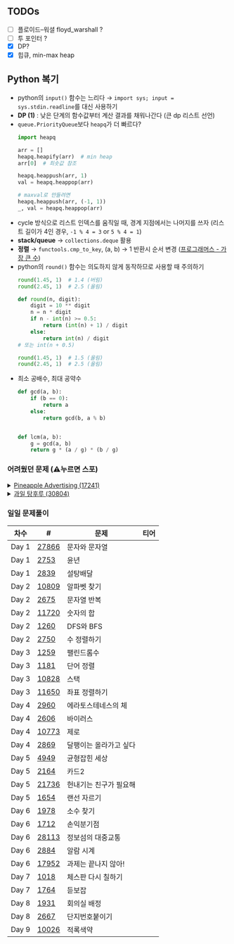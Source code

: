 ## TODOs
- [ ] 플로이드–워셜 floyd_warshall ?
- [ ] 투 포인터 ?
- [x]  DP?
- [x] 힙큐, min-max heap

## Python 복기

* python의 `input()` 함수는 느리다 → `import sys; input = sys.stdin.readline`를 대신 사용하기
* **DP (1)** : 낮은 단계의 함수값부터 계산 결과를 채워나간다 (큰 dp 리스트 선언)
* `queue.PriorityQueue`보다 `heapq`가 더 빠르다?
  ```python
  import heapq

  arr = []
  heapq.heapify(arr)  # min heap
  arr[0]  # 최솟값 참조
  
  heapq.heappush(arr, 1)
  val = heapq.heappop(arr)

  # maxval로 만들려면
  heapq.heappush(arr, (-1, 1))
  _, val = heapq.heappop(arr)
  ```
* cycle 방식으로 리스트 인덱스를 움직일 때, 경계 지점에서는 나머지를 쓰자 (리스트 길이가 4인 경우, `-1 % 4 = 3` or `5 % 4 = 1`)
* **stack/queue** → `collections.deque` 활용
* **정렬** → `functools.cmp_to_key`, (a, b) → 1 반환시 순서 변경 ([프로그래머스 - 가장 큰 수](https://school.programmers.co.kr/learn/courses/30/lessons/42746))
* python의 `round()` 함수는 의도하지 않게 동작하므로 사용할 때 주의하기
  ```python
  round(1.45, 1)  # 1.4 (버림)
  round(2.45, 1)  # 2.5 (올림)

  def round(n, digit):
      digit = 10 ** digit
      n = n * digit
      if n - int(n) >= 0.5:
          return (int(n) + 1) / digit
      else:
          return int(n) / digit
  # 또는 int(n + 0.5)
  
  round(1.45, 1)  # 1.5 (올림)
  round(2.45, 1)  # 2.5 (올림)
  ```
* 최소 공배수, 최대 공약수
  ```python
  def gcd(a, b):
      if (b == 0):
          return a
      else:
          return gcd(b, a % b)
  
  
  def lcm(a, b):
      g = gcd(a, b)
      return g * (a / g) * (b / g)
  ```

### 어려웠던 문제 (⚠️누르면 스포)
<details>
  <summary><a href="https://www.acmicpc.net/problem/17241">Pineapple Advertising (17241)</a></summary>
  
  ```
  그래프 탐색 문제, 모든 간선을 1번씩 방문한다는 아이디어, 이전 방문이 다음 방문에 영향을 주는 경우에 유용?
  ```
</details>
<details>
  <summary><a href="https://www.acmicpc.net/problem/30804">과일 탕후루 (30804)</a></summary>
  
  ```
  투 포인터 문제, 요령은 왼쪽부터 읽어가면서 2개의 포인터를 업데이트한다는 느낌
  ```
</details>


### 일일 문제풀이

| 차수 | # | 문제 | 티어 |
|---|---|---|:---:|
| Day 1 | [27866](https://www.acmicpc.net/problem/27866) | 문자와 문자열 | <img src="https://d2gd6pc034wcta.cloudfront.net/tier/1.svg" width="14px"> |
| Day 1 | [2753](https://www.acmicpc.net/problem/2753) | 윤년 | <img src="https://d2gd6pc034wcta.cloudfront.net/tier/1.svg" width="14px"> |
| Day 1 | [2839](https://www.acmicpc.net/problem/2839) | 설탕배달 | <img src="https://d2gd6pc034wcta.cloudfront.net/tier/7.svg" width="14px"> |
| Day 2 | [10809](https://www.acmicpc.net/problem/10809) | 알파벳 찾기 | <img src="https://d2gd6pc034wcta.cloudfront.net/tier/4.svg" width="14px"> |
| Day 2 | [2675](https://www.acmicpc.net/problem/2675) | 문자열 반복 | <img src="https://d2gd6pc034wcta.cloudfront.net/tier/4.svg" width="14px"> |
| Day 2 | [11720](https://www.acmicpc.net/problem/11720) | 숫자의 합 | <img src="https://d2gd6pc034wcta.cloudfront.net/tier/2.svg" width="14px"> |
| Day 2 | [1260](https://www.acmicpc.net/problem/1260) | DFS와 BFS | <img src="https://d2gd6pc034wcta.cloudfront.net/tier/9.svg" width="14px"> |
| Day 2 | [2750](https://www.acmicpc.net/problem/2750) | 수 정렬하기 | <img src="https://d2gd6pc034wcta.cloudfront.net/tier/4.svg" width="14px"> |
| Day 3 | [1259](https://www.acmicpc.net/problem/1259) | 팰린드롬수 | <img src="https://d2gd6pc034wcta.cloudfront.net/tier/5.svg" width="14px"> |
| Day 3 | [1181](https://www.acmicpc.net/problem/1181) | 단어 정렬 | <img src="https://d2gd6pc034wcta.cloudfront.net/tier/6.svg" width="14px"> |
| Day 3 | [10828](https://www.acmicpc.net/problem/10828) | 스택  | <img src="https://d2gd6pc034wcta.cloudfront.net/tier/7.svg" width="14px"> |
| Day 3 | [11650](https://www.acmicpc.net/problem/11650) | 좌표 정렬하기 | <img src="https://d2gd6pc034wcta.cloudfront.net/tier/6.svg" width="14px"> |
| Day 4 | [2960](https://www.acmicpc.net/problem/2960) | 에라토스테네스의 체 | <img src="https://d2gd6pc034wcta.cloudfront.net/tier/7.svg" width="14px"> |
| Day 4 | [2606](https://www.acmicpc.net/problem/2606) | 바이러스 | <img src="https://d2gd6pc034wcta.cloudfront.net/tier/8.svg" width="14px"> |
| Day 4 | [10773](https://www.acmicpc.net/problem/10773) | 제로 | <img src="https://d2gd6pc034wcta.cloudfront.net/tier/7.svg" width="14px"> |
| Day 4 | [2869](https://www.acmicpc.net/problem/2869) | 달팽이는 올라가고 싶다 | <img src="https://d2gd6pc034wcta.cloudfront.net/tier/5.svg" width="14px"> |
| Day 5 | [4949](https://www.acmicpc.net/problem/4949) | 균형잡힌 세상 | <img src="https://d2gd6pc034wcta.cloudfront.net/tier/7.svg" width="14px"> |
| Day 5 | [2164](https://www.acmicpc.net/problem/2164) | 카드2 | <img src="https://d2gd6pc034wcta.cloudfront.net/tier/7.svg" width="14px"> |
| Day 5 | [21736](https://www.acmicpc.net/problem/21736) | 헌내기는 친구가 필요해 | <img src="https://d2gd6pc034wcta.cloudfront.net/tier/9.svg" width="14px"> |
| Day 5 | [1654](https://www.acmicpc.net/problem/1654) | 랜선 자르기 | <img src="https://d2gd6pc034wcta.cloudfront.net/tier/9.svg" width="14px"> |
| Day 6 | [1978](https://www.acmicpc.net/problem/1978) | 소수 찾기 | <img src="https://d2gd6pc034wcta.cloudfront.net/tier/4.svg" width="14px"> |
| Day 6 | [1712](https://www.acmicpc.net/problem/1712) | 손익분기점 | <img src="https://d2gd6pc034wcta.cloudfront.net/tier/4.svg" width="14px"> |
| Day 6 | [28113](https://www.acmicpc.net/problem/28113) | 정보섬의 대중교통 | <img src="https://d2gd6pc034wcta.cloudfront.net/tier/1.svg" width="14px"> |
| Day 6 | [2884](https://www.acmicpc.net/problem/2884) | 알람 시계 | <img src="https://d2gd6pc034wcta.cloudfront.net/tier/3.svg" width="14px"> |
| Day 6 | [17952](https://www.acmicpc.net/problem/17952) | 과제는 끝나지 않아! | <img src="https://d2gd6pc034wcta.cloudfront.net/tier/8.svg" width="14px"> |
| Day 7 | [1018](https://www.acmicpc.net/problem/1018) | 체스판 다시 칠하기 | <img src="https://d2gd6pc034wcta.cloudfront.net/tier/7.svg" width="14px"> |
| Day 7 | [1764](https://www.acmicpc.net/problem/1764) | 듣보잡 | <img src="https://d2gd6pc034wcta.cloudfront.net/tier/7.svg" width="14px"> |
| Day 8 | [1931](https://www.acmicpc.net/problem/1931) | 회의실 배정 | <img src="https://d2gd6pc034wcta.cloudfront.net/tier/10.svg" width="14px"> |
| Day 8 | [2667](https://www.acmicpc.net/problem/2667) | 단지번호붙이기 | <img src="https://d2gd6pc034wcta.cloudfront.net/tier/10.svg" width="14px"> |
| Day 9 | [10026](https://www.acmicpc.net/problem/10026) | 적록색약 | <img src="https://d2gd6pc034wcta.cloudfront.net/tier/11.svg" width="14px"> |



<!-- https://d2gd6pc034wcta.cloudfront.net/tier/6.svg : silver 5 -->
<!-- https://d2gd6pc034wcta.cloudfront.net/tier/10.svg : silver 1 -->
